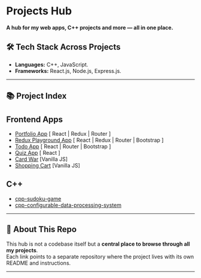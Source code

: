 # Projects Hub

**A hub for my web apps, C++ projects and more — all in one place.**

## 🛠️ Tech Stack Across Projects
- **Languages:** C++, JavaScript.
- **Frameworks:** React.js, Node.js, Express.js.

---

## 📚 Project Index

## Frontend Apps
- [Portfolio App](https://github.com/ahz777/react-portfolio-app) [ React | Redux | Router ]
- [Redux Playground App](https://github.com/ahz777/react-redux-playground-app) [ React | Redux | Router | Bootstrap ]
- [Todo App](https://github.com/ahz777/react-todo-app) [ React | Router | Bootstrap ]
- [Quiz App](https://github.com/ahz777/react-quiz-app) [ React ]
- [Card War](https://github.com/ahz777/js-card-war) [Vanilla JS]
- [Shopping Cart](https://github.com/ahz777/js-shopping-cart) [Vanilla JS]

## C++
- [cpp-sudoku-game](https://github.com/ahz777/cpp-sudoku-game)
- [cpp-configurable-data-processing-system](https://github.com/ahz777/cpp-configurable-data-processing-system)

---

## 🚀 About This Repo
This hub is not a codebase itself but a **central place to browse through all my projects**.  
Each link points to a separate repository where the project lives with its own README and instructions.

---

